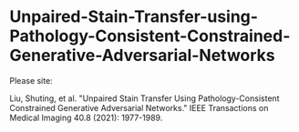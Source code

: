 # Unpaired-Stain-Transfer-using-Pathology-Consistent-Constrained-Generative-Adversarial-Networks

Please site:

Liu, Shuting, et al. "Unpaired Stain Transfer Using Pathology-Consistent Constrained Generative Adversarial Networks." IEEE Transactions on Medical Imaging 40.8 (2021): 1977-1989.
